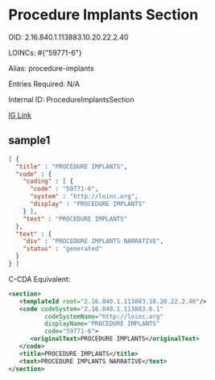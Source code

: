 # Procedure Implants Section

OID: 2.16.840.1.113883.10.20.22.2.40

LOINCs: #{"59771-6"}

Alias: procedure-implants

Entries Required: N/A

Internal ID: ProcedureImplantsSection

[IG Link](https://www.hl7.org/ccdasearch/templates/2.16.840.1.113883.10.20.22.2.40.html)

## sample1

```json
[ {
  "title" : "PROCEDURE IMPLANTS",
  "code" : {
    "coding" : [ {
      "code" : "59771-6",
      "system" : "http://loinc.org",
      "display" : "PROCEDURE IMPLANTS"
    } ],
    "text" : "PROCEDURE IMPLANTS"
  },
  "text" : {
    "div" : "PROCEDURE IMPLANTS NARRATIVE",
    "status" : "generated"
  }
} ]
```

C-CDA Equivalent:
```xml
<section>
   <templateId root="2.16.840.1.113883.10.20.22.2.40"/>
   <code codeSystem="2.16.840.1.113883.6.1"
          codeSystemName="http://loinc.org"
          displayName="PROCEDURE IMPLANTS"
          code="59771-6">
      <originalText>PROCEDURE IMPLANTS</originalText>
   </code>
   <title>PROCEDURE IMPLANTS</title>
   <text>PROCEDURE IMPLANTS NARRATIVE</text>
</section>
```